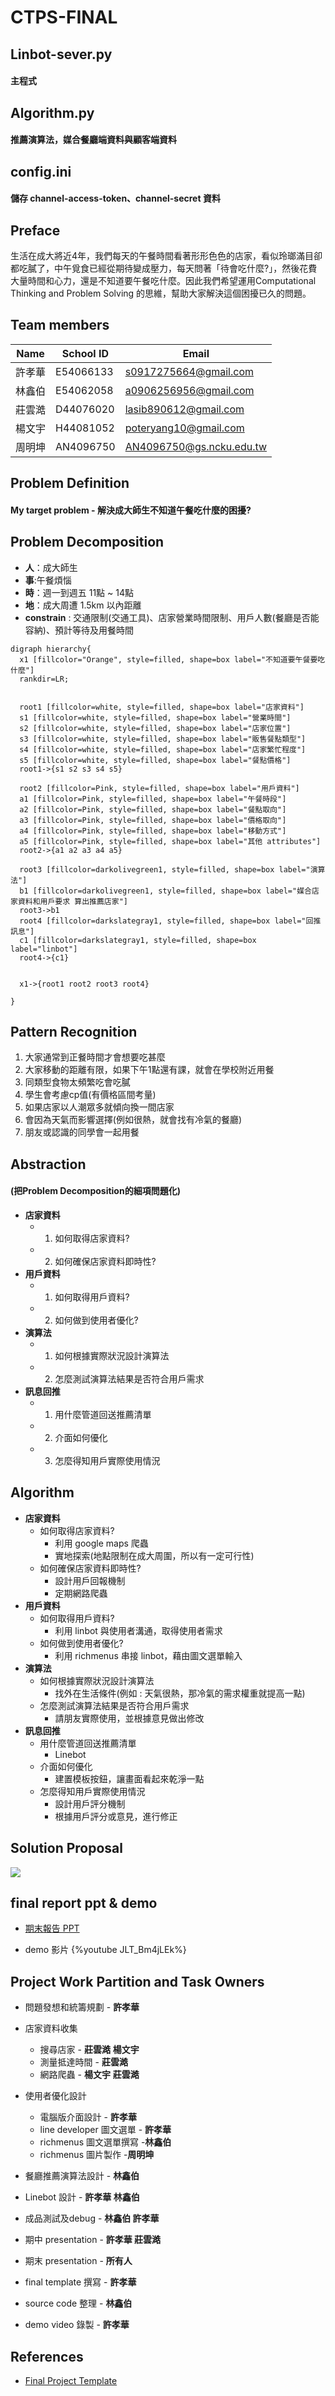 # CTPS-FINAL


## Linbot-sever.py  
#### 主程式
## Algorithm.py     
#### 推薦演算法，媒合餐廳端資料與顧客端資料
## config.ini       
#### 儲存 channel-access-token、channel-secret 資料


## Preface

生活在成大將近4年，我們每天的午餐時間看著形形色色的店家，看似玲瑯滿目卻都吃膩了，中午覓食已經從期待變成壓力，每天問著「待會吃什麼?」，然後花費大量時間和心力，還是不知道要午餐吃什麼。因此我們希望運用Computational Thinking and Problem Solving 的思維，幫助大家解決這個困擾已久的問題。

## Team members

| Name         | School ID | Email                     |
| ------------ | --------- | ------------------------- |
| 許孝華 | E54066133       | s0917275664@gmail.com |
| 林鑫伯 | E54062058       | a0906256956@gmail.com |
| 莊雲澔 | D44076020       | lasib890612@gmail.com |
| 楊文宇 | H44081052       | poteryang10@gmail.com |
| 周明坤 | AN4096750       |AN4096750@gs.ncku.edu.tw|


## Problem Definition

#### My target problem - 解決成大師生不知道午餐吃什麼的困擾?



## Problem Decomposition


- **人**：成大師生
- **事**:午餐煩惱
- **時**：週一到週五 11點 ~ 14點
- **地**：成大周遭 1.5km 以內距離
- **constrain** : 交通限制(交通工具)、店家營業時間限制、用戶人數(餐廳是否能容納)、預計等待及用餐時間



```graphviz
digraph hierarchy{
  x1 [fillcolor="Orange", style=filled, shape=box label="不知道要午餐要吃什麼"]
  rankdir=LR;

  
  root1 [fillcolor=white, style=filled, shape=box label="店家資料"]
  s1 [fillcolor=white, style=filled, shape=box label="營業時間"]
  s2 [fillcolor=white, style=filled, shape=box label="店家位置"]
  s3 [fillcolor=white, style=filled, shape=box label="販售餐點類型"]
  s4 [fillcolor=white, style=filled, shape=box label="店家繁忙程度"]
  s5 [fillcolor=white, style=filled, shape=box label="餐點價格"]
  root1->{s1 s2 s3 s4 s5}
  
  root2 [fillcolor=Pink, style=filled, shape=box label="用戶資料"]
  a1 [fillcolor=Pink, style=filled, shape=box label="午餐時段"]
  a2 [fillcolor=Pink, style=filled, shape=box label="餐點取向"]
  a3 [fillcolor=Pink, style=filled, shape=box label="價格取向"]
  a4 [fillcolor=Pink, style=filled, shape=box label="移動方式"]
  a5 [fillcolor=Pink, style=filled, shape=box label="其他 attributes"]
  root2->{a1 a2 a3 a4 a5}
  
  root3 [fillcolor=darkolivegreen1, style=filled, shape=box label="演算法"]
  b1 [fillcolor=darkolivegreen1, style=filled, shape=box label="媒合店家資料和用戶要求 算出推薦店家"]
  root3->b1
  root4 [fillcolor=darkslategray1, style=filled, shape=box label="回推訊息"]
  c1 [fillcolor=darkslategray1, style=filled, shape=box label="linbot"]
  root4->{c1}
 
  
  x1->{root1 root2 root3 root4}
  
}
```

## Pattern Recognition

1. 大家通常到正餐時間才會想要吃甚麼
2. 大家移動的距離有限，如果下午1點還有課，就會在學校附近用餐
3. 同類型食物太頻繁吃會吃膩
4. 學生會考慮cp值(有價格區間考量)
5. 如果店家以人潮眾多就傾向換一間店家
6. 會因為天氣而影響選擇(例如很熱，就會找有冷氣的餐廳)
7. 朋友或認識的同學會一起用餐

## Abstraction

#### (把Problem Decomposition的細項問題化)

- **店家資料**
    - 1. 如何取得店家資料?
    - 2. 如何確保店家資料即時性?
- **用戶資料**
    - 1. 如何取得用戶資料?
    - 2. 如何做到使用者優化?
- **演算法**
    - 1. 如何根據實際狀況設計演算法
    - 2. 怎麼測試演算法結果是否符合用戶需求
- **訊息回推**
    - 1. 用什麼管道回送推薦清單
    - 2. 介面如何優化
    - 3. 怎麼得知用戶實際使用情況

## Algorithm
- **店家資料**
    - 如何取得店家資料?
        - 利用 google maps 爬蟲
        - 實地探索(地點限制在成大周圍，所以有一定可行性)
    - 如何確保店家資料即時性?
        - 設計用戶回報機制
        - 定期網路爬蟲
- **用戶資料**
    - 如何取得用戶資料?
        - 利用 linbot 與使用者溝通，取得使用者需求
    - 如何做到使用者優化?
        - 利用 richmenus 串接 linbot，藉由圖文選單輸入
- **演算法**
    - 如何根據實際狀況設計演算法
        - 找外在生活條件(例如 : 天氣很熱，那冷氣的需求權重就提高一點)
    - 怎麼測試演算法結果是否符合用戶需求
        - 請朋友實際使用，並根據意見做出修改
- **訊息回推**
    - 用什麼管道回送推薦清單
        - Linebot
    - 介面如何優化
        - 建置模板按鈕，讓畫面看起來乾淨一點
    - 怎麼得知用戶實際使用情況
        - 設計用戶評分機制
        - 根據用戶評分或意見，進行修正



## Solution Proposal

![](https://playlab.computing.ncku.edu.tw:3001/uploads/upload_18393ae4e02bcbc88649595c8bfe3e56.png)


## final report ppt & demo
- [期末報告 PPT](https://docs.google.com/presentation/d/14qQ4UPfRpipqk7Z_lndYVSX4U7moSff1B9T4pLNx16A/edit#slide=id.gdc04e28e13_11_66)

- demo 影片
{%youtube JLT_Bm4jLEk%}


## Project Work Partition and Task Owners
- 問題發想和統籌規劃 - **許孝華**
- 店家資料收集 
    - 搜尋店家 - **莊雲澔** **楊文宇**
    - 測量抵達時間 - **莊雲澔**
    - 網路爬蟲 - **楊文宇** **莊雲澔**
- 使用者優化設計 
    - 電腦版介面設計 - **許孝華**
    - line developer 圖文選單 - **許孝華**
    - richmenus 圖文選單撰寫 -**林鑫伯**
    - richmenus 圖片製作 -**周明坤**
- 餐廳推薦演算法設計 - **林鑫伯**
- Linebot 設計 - **許孝華 林鑫伯**
- 成品測試及debug - **林鑫伯 許孝華**


- 期中 presentation - **許孝華 莊雲澔**
- 期末 presentation - **所有人**
- final template 撰寫 - **許孝華**
- source code 整理 - **林鑫伯**
- demo video  錄製 - **許孝華**
## References
- [Final Project Template](https://playlab.computing.ncku.edu.tw:3001/QDl1-LDMS66IoNG44h4E7A)
